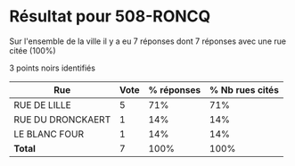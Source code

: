 # Résultat pour 508-RONCQ

Sur l'ensemble de la ville il y a eu 7 réponses dont 7 réponses avec une rue citée (100%)

3 points noirs identifiés

| Rue | Vote | % réponses | % Nb rues cités|
|-----|------|------------|----------------|
| RUE DE LILLE | 5 | 71% | 71%|
| RUE DU DRONCKAERT | 1 | 14% | 14%|
| LE BLANC FOUR | 1 | 14% | 14%|
| **Total** | 7 | 100% | 100%|
